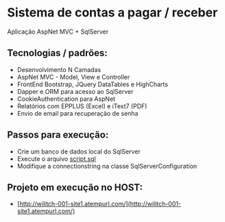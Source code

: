 # Sistema de contas a pagar / receber
Aplicação AspNet MVC + SqlServer

## Tecnologias / padrões:
* Desenvolvimento N Camadas
* AspNet MVC - Model, View e Controller
* FrontEnd Bootstrap, JQuery DataTables e HighCharts
* Dapper e ORM para acesso ao SqlServer
* CookieAuthentication para AspNet
* Relatórios com EPPLUS (Excel) e iText7 (PDF)
* Envio de email para recuperação de senha

## Passos para execução:
* Crie um banco de dados local do SqlServer
* Execute o arquivo [script.sql](script.sql)
* Modifique a connectionstring na classe SqlServerConfiguration

## Projeto em execução no HOST:
* [http://wilitch-001-site1.atempurl.com/](http://wilitch-001-site1.atempurl.com/)
